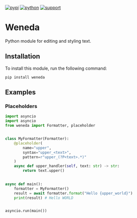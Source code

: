 [![pypi](https://img.shields.io/pypi/v/weneda)](https://pypi.org/project/weneda)
[![python](https://img.shields.io/badge/python-3.11+-blue)](https://www.python.org/downloads)
[![support](https://img.shields.io/badge/support-yellow)](https://www.buymeacoffee.com/eeemoon)

# Weneda
Python module for editing and styling text.

## Installation
To install this module, run the following command:
```
pip install weneda
```

## Examples
### Placeholders
```python
import asyncio
import asyncio
from weneda import Formatter, placeholder


class MyFormatter(Formatter):
    @placeholder(
        name="upper",
        syntax="upper_<text>",
        pattern=r"upper_(?P<text>.*)"
    )
    async def upper_handler(self, text: str) -> str:
        return text.upper()
    

async def main():
    formatter = MyFormatter()
    result = await formatter.format("Hello {upper_world}")
    print(result) # Hello WORLD


asyncio.run(main())
```